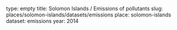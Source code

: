 type: empty
title: Solomon Islands / Emissions of pollutants
slug: places/solomon-islands/datasets/emissions
place: solomon-islands
dataset: emissions
year: 2014
